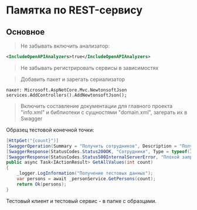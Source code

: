 ﻿# Памятка по REST-сервису

## Основное

> Не забывать включить анализатор:
```xml
<IncludeOpenAPIAnalyzers>true</IncludeOpenAPIAnalyzers>
```
> Не забывать регистрировать сервисы в зависимостях

> Добавить пакет и зарегать сериализатор

```sharp
пакет: Microsoft.AspNetCore.Mvc.NewtonsoftJson
services.AddControllers().AddNewtonsoftJson();
```

> Включить составление документации для главного проекта "info.xml" и библиотеки с сущностями "domain.xml", загерать их в Swagger

Образец тестовой конечной точки:
```csharp
[HttpGet("{count}")]
[SwaggerOperation(Summary = "Получить сотрудников", Description = "Получить сотрудников в нужном количестве")]
[SwaggerResponse(StatusCodes.Status200OK, "Сотрудники", Type = typeof(IEnumerable<Person>))]
[SwaggerResponse(StatusCodes.Status500InternalServerError, "Плохой запрос", Type = typeof(string))]
public async Task<IActionResult> GetAllValues(int count)
{
    _logger.LogInformation("Получение тестовых данных");
    var persons = await _personService.GetPersons(count);
    return Ok(persons);
}
```

Тестовый клиент и тестовый сервис - в папке с образцами.

